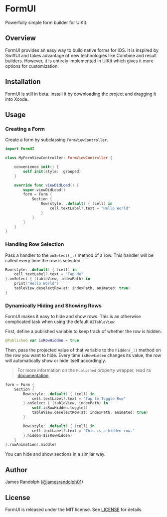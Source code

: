 # FormUI

Powerfully simple form builder for UIKit.

## Overview

FormUI provides an easy way to build native forms for iOS. It is inspired by SwiftUI and takes advantage of new technologies like Combine and result builders. However, it is entirely implemented in UIKit which gives it more options for customization.

## Installation

FormUI is still in beta. Install it by downloading the project and dragging it into Xcode.

## Usage

### Creating a Form

Create a form by subclassing `FormViewController`.

```swift
import FormUI

class MyFormViewController: FormViewController {

    convenience init() {
        self.init(style: .grouped)
    }

    override func viewDidLoad() {
        super.viewDidLoad()
        form = Form {
            Section {
                Row(style: .default) { (cell) in
                    cell.textLabel?.text = "Hello World"
                }
            }
        }
    }
}
```

### Handling Row Selection

Pass a handler to the `onSelect(_:)` method of a row. This handler will be called every time the row is selected.

```swift
Row(style: .default) { (cell) in
    cell.textLabel?.text = "Tap Me"
}.onSelect { (tableView, indexPath) in
    print("Hello World")
    tableView.deselectRow(at: indexPath, animated: true)
}
```

### Dynamically Hiding and Showing Rows

FormUI makes it easy to hide and show rows. This is an otherwise complicated task when using the default `UITableView`.

First, define a published variable to keep track of whether the row is hidden.

```swift
@Published var isRowHidden = true
```

Then, pass the projected value of that variable to the `hidden(_:)` method on the row you want to hide. Every time `isRowHidden` changes its value, the row will automatically show or hide itself accordingly.

> For more information on the `Published` property wrapper, read its [documentation](https://developer.apple.com/documentation/combine/published).

```swift
form = Form {
    Section {
        Row(style: .default) { (cell) in
            cell.textLabel?.text = "Tap to Toggle Row"
        }.onSelect { (tableView, indexPath) in
            self.isRowHidden.toggle()
            tableView.deselectRow(at: indexPath, animated: true)
        }

        Row(style: .default) { (cell) in
            cell.textLabel?.text = "This is a hidden row."
        }.hidden($isRowHidden)
    }
}.rowAnimation(.middle)
```

You can hide and show sections in a similar way.

## Author

James Randolph ([@jamesrandolph01](https://twitter.com/jamesrandolph01))

## License

FormUI is released under the MIT license. See [LICENSE](LICENSE) for details.
